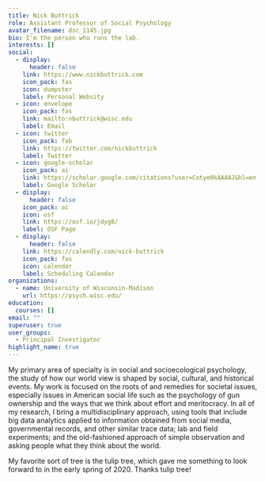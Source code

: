 ```yaml
---
title: Nick Buttrick
role: Assistant Professor of Social Psychology
avatar_filename: dsc_1145.jpg
bio: I'm the person who runs the lab.
interests: []
social:
  - display:
      header: false
    link: https://www.nickbuttrick.com
    icon_pack: fas
    icon: dumpster
    label: Personal Websity
  - icon: envelope
    icon_pack: fas
    link: mailto:nbuttrick@wisc.edu
    label: Email
  - icon: twitter
    icon_pack: fab
    link: https://twitter.com/nickbuttrick
    label: Twitter
  - icon: google-scholar
    icon_pack: ai
    link: https://scholar.google.com/citations?user=Cotye0kAAAAJ&hl=en
    label: Google Scholar
  - display:
      header: false
    icon_pack: ai
    icon: osf
    link: https://osf.io/jdyg8/
    label: OSF Page
  - display:
      header: false
    link: https://calendly.com/nick-buttrick
    icon_pack: fas
    icon: calendar
    label: Scheduling Calendar
organizations:
  - name: University of Wisconsin-Madison
    url: https://psych.wisc.edu/
education:
  courses: []
email: ""
superuser: true
user_groups:
  - Principal Investigator
highlight_name: true
---
```

My primary area of specialty is in social and socioecological psychology, the study of how our world view is shaped by social, cultural, and historical events. My work is focused on the roots of and remedies for societal issues, especially issues in American social life such as the psychology of gun ownership and the ways that we think about effort and meritocracy. In all of my research, I bring a multidisciplinary approach, using tools that include big data analytics applied to information obtained from social media, governmental records, and other similar trace data; lab and field experiments; and the old-fashioned approach of simple observation and asking people what they think about the world.

M﻿y favorite sort of tree is the tulip tree, which gave me something to look forward to in the early spring of 2020. Thanks tulip tree!